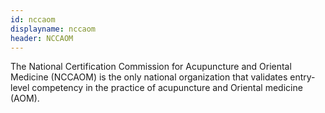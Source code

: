 ```yaml
---
id: nccaom
displayname: nccaom
header: NCCAOM
---
```


The National Certification Commission for Acupuncture and Oriental Medicine (NCCAOM) is the only national organization that validates entry-level competency in the practice of acupuncture and Oriental medicine (AOM).
